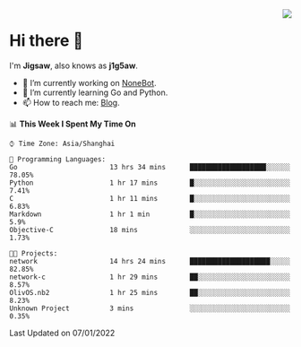 <a href="#">
  <img align="right" src="https://github-readme-stats.vercel.app/api?username=j1g5awi&count_private=true&show_icons=true&title_color=80070B&text_color=B3B3B3&bg_color=212121&icon_color=80070B" />
</a>

# Hi there 👋

I'm **Jigsaw**, also knows as **j1g5aw**.

- 🔭 I’m currently working on [NoneBot](https://github.com/nonebot).
- 🌱 I’m currently learning Go and Python.
- 📫 How to reach me: [Blog](https://blog.maddestroyer.xyz/).

<!--START_SECTION:waka-->
📊 **This Week I Spent My Time On** 

```text
⌚︎ Time Zone: Asia/Shanghai

💬 Programming Languages: 
Go                       13 hrs 34 mins      ███████████████████░░░░░░   78.05% 
Python                   1 hr 17 mins        █░░░░░░░░░░░░░░░░░░░░░░░░   7.41% 
C                        1 hr 11 mins        █░░░░░░░░░░░░░░░░░░░░░░░░   6.83% 
Markdown                 1 hr 1 min          █░░░░░░░░░░░░░░░░░░░░░░░░   5.9% 
Objective-C              18 mins             ░░░░░░░░░░░░░░░░░░░░░░░░░   1.73%

🐱‍💻 Projects: 
network                  14 hrs 24 mins      ████████████████████░░░░░   82.85% 
network-c                1 hr 29 mins        ██░░░░░░░░░░░░░░░░░░░░░░░   8.57% 
OlivOS.nb2               1 hr 25 mins        ██░░░░░░░░░░░░░░░░░░░░░░░   8.23% 
Unknown Project          3 mins              ░░░░░░░░░░░░░░░░░░░░░░░░░   0.35%

```


 Last Updated on 07/01/2022
<!--END_SECTION:waka-->
